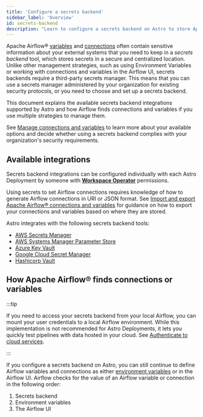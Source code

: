 ```yaml
---
title: 'Configure a secrets backend'
sidebar_label: 'Overview'
id: secrets-backend
description: "Learn to configure a secrets backend on Astro to store Apache Airflow® connections and variables"
---
```


Apache Airflow® [variables](https://www.astronomer.io/docs/learn/airflow-variables) and [connections](https://www.astronomer.io/docs/learn/connections) often contain sensitive information about your external systems that you need to keep in a _secrets backend_ tool, which stores secrets in a secure and centralized location. Unlike other management strategies, such as using Environment Variables or working with connections and variables in the Airflow UI, secrets backends require a third-party secrets manager. This means that you can use a secrets manager administered by your organization for existing security protocols, or you need to choose and set up a secrets backend. 

This document explains the available secrets backend integrations supported by Astro and how Airflow finds connections and variables if you use multiple strategies to manage them.

See [Manage connections and variables](manage-connections-variables.md) to learn more about your available options and decide whether using a secrets backend complies with your organization's security requirements.

## Available integrations

Secrets backend integrations can be configured individually with each Astro Deployment by someone with [**Workspace Operator**](user-permissions.md#workspace-roles) permissions. 

Using secrets to set Airflow connections requires knowledge of how to generate Airflow connections in URI or JSON format. See [Import and export Apache Airflow® connections and variables](import-export-connections-variables.md) for guidance on how to export your connections and variables based on where they are stored.

Astro integrates with the following secrets backend tools:
- [AWS Secrets Manager](secrets-backend/aws-secretsmanager.md)
- [AWS Systems Manager Parameter Store](secrets-backend/aws-paramstore.md)
- [Azure Key Vault](secrets-backend/azure-key-vault.md)
- [Google Cloud Secret Manager](secrets-backend/gcp-secretsmanager.md)
- [Hashicorp Vault](secrets-backend/hashicorp-vault.md)

## How Apache Airflow® finds connections or variables

:::tip

If you need to access your secrets backend from your local Airflow, you can mount your user credentials to a local Airflow environment. While this implementation is not recommended for Astro Deployments, it lets you quickly test pipelines with data hosted in your cloud. See [Authenticate to cloud services](cli/authenticate-to-clouds.md).

:::

If you configure a secrets backend on Astro, you can still continue to define Airflow variables and connections as either [environment variables](environment-variables.md) or in the Airflow UI. Airflow checks for the value of an Airflow variable or connection in the following order:

1. Secrets backend
2. Environment variables
3. The Airflow UI
